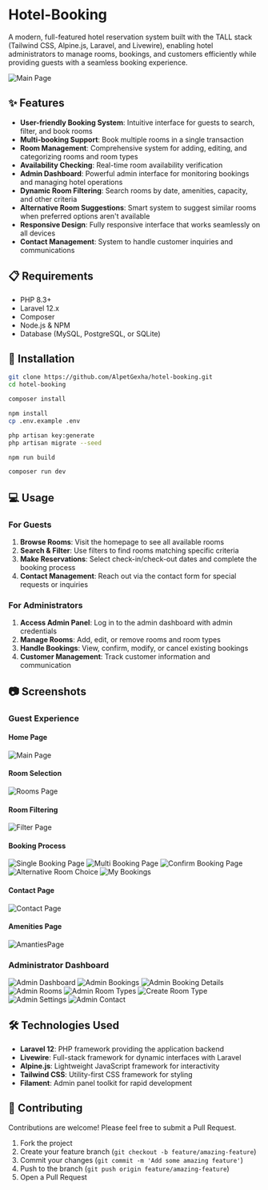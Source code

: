 # Hotel-Booking

A modern, full-featured hotel reservation system built with the TALL stack (Tailwind CSS, Alpine.js, Laravel, and Livewire), enabling hotel administrators to manage rooms, bookings, and customers efficiently while providing guests with a seamless booking experience.

![Main Page](Screenshot/Main-Page.png)

## ✨ Features

- **User-friendly Booking System**: Intuitive interface for guests to search, filter, and book rooms
- **Multi-booking Support**: Book multiple rooms in a single transaction
- **Room Management**: Comprehensive system for adding, editing, and categorizing rooms and room types
- **Availability Checking**: Real-time room availability verification
- **Admin Dashboard**: Powerful admin interface for monitoring bookings and managing hotel operations
- **Dynamic Room Filtering**: Search rooms by date, amenities, capacity, and other criteria
- **Alternative Room Suggestions**: Smart system to suggest similar rooms when preferred options aren't available
- **Responsive Design**: Fully responsive interface that works seamlessly on all devices
- **Contact Management**: System to handle customer inquiries and communications

## 📋 Requirements

- PHP 8.3+
- Laravel 12.x
- Composer
- Node.js & NPM
- Database (MySQL, PostgreSQL, or SQLite)

## 🔧 Installation

```bash
git clone https://github.com/AlpetGexha/hotel-booking.git
cd hotel-booking

composer install

npm install
cp .env.example .env

php artisan key:generate
php artisan migrate --seed

npm run build

composer run dev
```

## 💻 Usage

### For Guests

1. **Browse Rooms**: Visit the homepage to see all available rooms
2. **Search & Filter**: Use filters to find rooms matching specific criteria
3. **Make Reservations**: Select check-in/check-out dates and complete the booking process
4. **Contact Management**: Reach out via the contact form for special requests or inquiries

### For Administrators

1. **Access Admin Panel**: Log in to the admin dashboard with admin credentials
2. **Manage Rooms**: Add, edit, or remove rooms and room types
3. **Handle Bookings**: View, confirm, modify, or cancel existing bookings
4. **Customer Management**: Track customer information and communication

## 📷 Screenshots

### Guest Experience

#### Home Page

![Main Page](Screenshot/Main-Page.png)

#### Room Selection

![Rooms Page](Screenshot/RoomsPAge.png)

#### Room Filtering

![Filter Page](Screenshot/Filter-Page.png)

#### Booking Process

![Single Booking Page](Screenshot/Single-booking-page.png)
![Multi Booking Page](Screenshot/MullitBooking.png)
![Confirm Booking Page](Screenshot/Confirm-Booking-Page.png)
![Alternative Room Choice](Screenshot/Alternative-Room-Choise.png)
![My Bookings](Screenshot/MyBooking.png)

#### Contact Page

![Contact Page](Screenshot/ContactPage.png)

#### Amenities Page

![AmantiesPage](Screenshot/AmenitiesPage.png)

### Administrator Dashboard

![Admin Dashboard](Screenshot/AdminDashboard.png)
![Admin Bookings](Screenshot/AdminBooking.png)
![Admin Booking Details](Screenshot/AdminViewBookingDetails.png)
![Admin Rooms](Screenshot/Admin-Room.png)
![Admin Room Types](Screenshot/admin-RoomType.png)
![Create Room Type](Screenshot/Create-Room-Type.png)
![Admin Settings](Screenshot/AdminSetting.png)
![Admin Contact](Screenshot/Admin-Contact.png)

## 🛠 Technologies Used

- **Laravel 12**: PHP framework providing the application backend
- **Livewire**: Full-stack framework for dynamic interfaces with Laravel
- **Alpine.js**: Lightweight JavaScript framework for interactivity
- **Tailwind CSS**: Utility-first CSS framework for styling
- **Filament**: Admin panel toolkit for rapid development

## 🤝 Contributing

Contributions are welcome! Please feel free to submit a Pull Request.

1. Fork the project
2. Create your feature branch (`git checkout -b feature/amazing-feature`)
3. Commit your changes (`git commit -m 'Add some amazing feature'`)
4. Push to the branch (`git push origin feature/amazing-feature`)
5. Open a Pull Request
